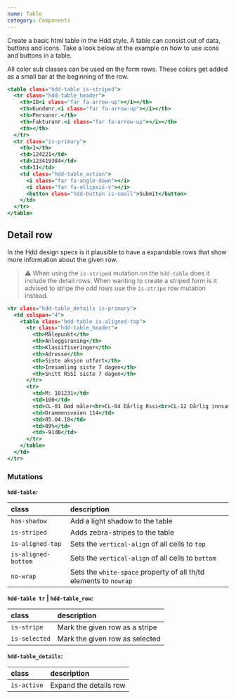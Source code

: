 ```yaml
---
name: Table
category: Components
---
```


Create a basic html table in the Hdd style. A table can consist out of data, buttons and icons. Take a look below at the example on how to use icons and buttons in a table.

All color sub classes can be used on the form rows. These colors get added as a small bar at the beginning of the row.

```stripedtable.html
<table class="hdd-table is-striped">
  <tr class="hdd-table_header">
    <th>ID<i class="far fa-arrow-up"></i></th>
    <th>Kundenr.<i class="far fa-arrow-up"></i></th>
    <th>Personnr.</th>
    <th>Fakturanr.<i class="far fa-arrow-up"></i></th>
    <th></th>
  </tr>
  <tr class="is-primary">
    <th>1</th>
    <td>124221</td>
    <td>123419384</td>
    <td>31</td>
    <td class="hdd-table_action">
      <i class="far fa-angle-down"></i>
      <i class="far fa-ellipsis-v"></i>
      <button class="hdd-button is-small">Submit</button>
    </td>
  </tr>
</table>
```

## Detail row

In the Hdd design specs is it plausible to have a expandable rows that show more information about the given row.

> ⚠️ When using the `is-striped` mutation on the `hdd-table` does it include the detail rows. When wanting to create a striped form is it advised to stripe the odd rows use the `is-stripe` row mutation instead.

```expandabletable.html
<tr class="hdd-table_details is-primary">
  <td colspan="4">
    <table class="hdd-table is-aligned-top">
      <tr class="hdd-table_header">
        <th>Målepunkt</th>
        <th>Anleggsraning</th>
        <th>Klassifiseringer</th>
        <th>Adresse</th>
        <th>Siste aksjon utført</th>
        <th>Innsamling siste 7 dagen</th>
        <th>Snitt RSSI siste 7 dagen</th>
      </tr>
      <tr>
        <td>M: 101231</td>
        <td>100</td>
        <td>CL-01 Død måler<br>CL-04 Dårlig Rssi<br>CL-12 Dårlig innsamling</td>
        <td>Drammensveien 114</td>
        <td>05.04.18</td>
        <td>89%</td>
        <td>-91dB</td>
      </tr>
    </table>
  </td>
</tr>
```

### Mutations
**`hdd-table`:**

| class | description|
| :--- | :--- |
| `has-shadow` | Add a light shadow to the table |
| `is-striped` | Adds zebra-stripes to the table |
| `is-aligned-top` | Sets the `vertical-align` of all cells to `top` |
| `is-aligned-bottom` | Sets the `vertical-align` of all cells to `bottom` |
| `no-wrap` | Sets the `white-space` property of all th/td elements to `nowrap` |

**`hdd-table tr` | `hdd-table_row`:**

| class | description|
| :--- | :--- |
| `is-stripe` | Mark the given row as a stripe |
| `is-selected` | Mark the given row as selected |

**`hdd-table_details`:**

| class | description|
| :--- | :--- |
| `is-active` | Expand the details row |
